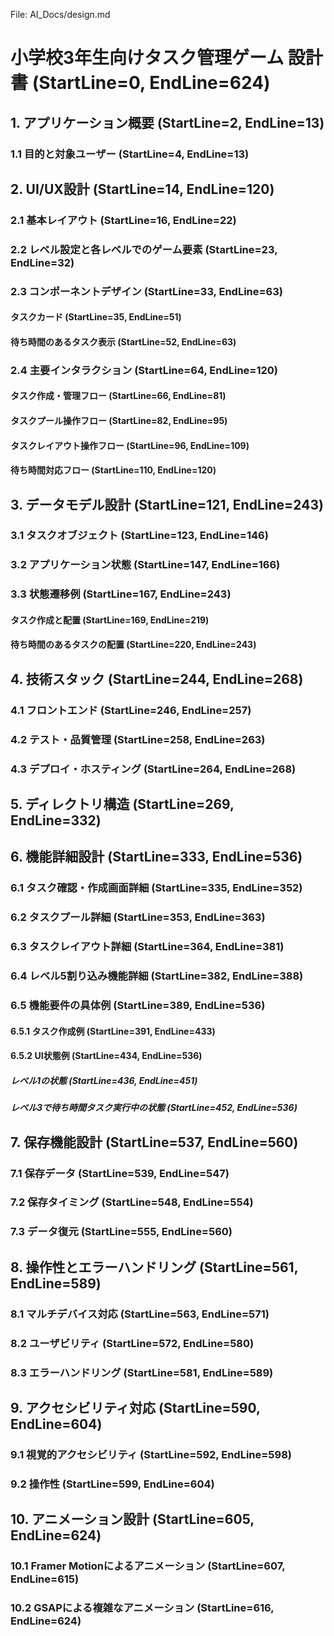 File: AI_Docs/design.md
# 小学校3年生向けタスク管理ゲーム 設計書 (StartLine=0, EndLine=624)
## 1. アプリケーション概要 (StartLine=2, EndLine=13)
### 1.1 目的と対象ユーザー (StartLine=4, EndLine=13)
## 2. UI/UX設計 (StartLine=14, EndLine=120)
### 2.1 基本レイアウト (StartLine=16, EndLine=22)
### 2.2 レベル設定と各レベルでのゲーム要素 (StartLine=23, EndLine=32)
### 2.3 コンポーネントデザイン (StartLine=33, EndLine=63)
#### タスクカード (StartLine=35, EndLine=51)
#### 待ち時間のあるタスク表示 (StartLine=52, EndLine=63)
### 2.4 主要インタラクション (StartLine=64, EndLine=120)
#### タスク作成・管理フロー (StartLine=66, EndLine=81)
#### タスクプール操作フロー (StartLine=82, EndLine=95)
#### タスクレイアウト操作フロー (StartLine=96, EndLine=109)
#### 待ち時間対応フロー (StartLine=110, EndLine=120)
## 3. データモデル設計 (StartLine=121, EndLine=243)
### 3.1 タスクオブジェクト (StartLine=123, EndLine=146)
### 3.2 アプリケーション状態 (StartLine=147, EndLine=166)
### 3.3 状態遷移例 (StartLine=167, EndLine=243)
#### タスク作成と配置 (StartLine=169, EndLine=219)
#### 待ち時間のあるタスクの配置 (StartLine=220, EndLine=243)
## 4. 技術スタック (StartLine=244, EndLine=268)
### 4.1 フロントエンド (StartLine=246, EndLine=257)
### 4.2 テスト・品質管理 (StartLine=258, EndLine=263)
### 4.3 デプロイ・ホスティング (StartLine=264, EndLine=268)
## 5. ディレクトリ構造 (StartLine=269, EndLine=332)
## 6. 機能詳細設計 (StartLine=333, EndLine=536)
### 6.1 タスク確認・作成画面詳細 (StartLine=335, EndLine=352)
### 6.2 タスクプール詳細 (StartLine=353, EndLine=363)
### 6.3 タスクレイアウト詳細 (StartLine=364, EndLine=381)
### 6.4 レベル5割り込み機能詳細 (StartLine=382, EndLine=388)
### 6.5 機能要件の具体例 (StartLine=389, EndLine=536)
#### 6.5.1 タスク作成例 (StartLine=391, EndLine=433)
#### 6.5.2 UI状態例 (StartLine=434, EndLine=536)
##### レベル1の状態 (StartLine=436, EndLine=451)
##### レベル3で待ち時間タスク実行中の状態 (StartLine=452, EndLine=536)
## 7. 保存機能設計 (StartLine=537, EndLine=560)
### 7.1 保存データ (StartLine=539, EndLine=547)
### 7.2 保存タイミング (StartLine=548, EndLine=554)
### 7.3 データ復元 (StartLine=555, EndLine=560)
## 8. 操作性とエラーハンドリング (StartLine=561, EndLine=589)
### 8.1 マルチデバイス対応 (StartLine=563, EndLine=571)
### 8.2 ユーザビリティ (StartLine=572, EndLine=580)
### 8.3 エラーハンドリング (StartLine=581, EndLine=589)
## 9. アクセシビリティ対応 (StartLine=590, EndLine=604)
### 9.1 視覚的アクセシビリティ (StartLine=592, EndLine=598)
### 9.2 操作性 (StartLine=599, EndLine=604)
## 10. アニメーション設計 (StartLine=605, EndLine=624)
### 10.1 Framer Motionによるアニメーション (StartLine=607, EndLine=615)
### 10.2 GSAPによる複雑なアニメーション (StartLine=616, EndLine=624)